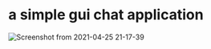# a simple gui chat application
![Screenshot from 2021-04-25 21-17-39](https://user-images.githubusercontent.com/66301495/116000338-612c2200-a60d-11eb-9cd4-6e5a79432b09.png)
